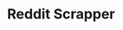 ---
title: "Reddit Scrapper"
excerpt: "br/><img src='/images/500x300.png'>"
collection: projects
redirect_to: https://github.com/YashBhartia00/
---